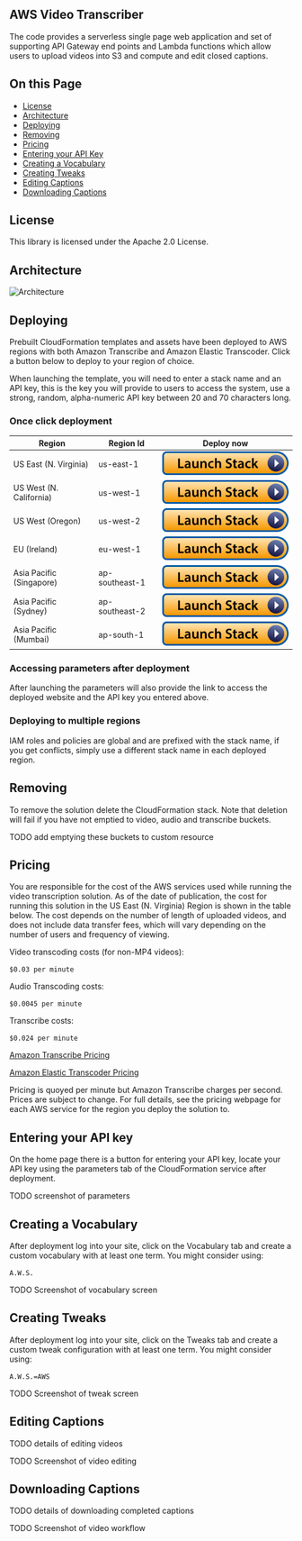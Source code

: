 ## AWS Video Transcriber

The code provides a serverless single page web application and set of supporting API Gateway end points and Lambda functions which allow users to upload videos into S3 and compute and edit closed captions.

## On this Page
- [License](#license)
- [Architecture](#architecture)
- [Deploying](#deploying)
- [Removing](#removing)
- [Pricing](#pricing)
- [Entering your API Key](#entering-your-api-key)
- [Creating a Vocabulary](#creating-a-vocabulary)
- [Creating Tweaks](#creating-tweaks)
- [Editing Captions](#editing-captions)
- [Downloading Captions](#downloading-captions)

## License

This library is licensed under the Apache 2.0 License. 

## Architecture

![Architecture](./web/img/architecture-001.png)

## Deploying

Prebuilt CloudFormation templates and assets have been deployed to AWS regions with both Amazon Transcribe and Amazon Elastic Transcoder. Click a button below to deploy to your region of choice.

When launching the template, you will need to enter a stack name and an API key, this is the key you will provide to users to access the system, use a strong, random, alpha-numeric API key between 20 and 70 characters long.

### Once click deployment

| Region | Region Id | Deploy now |
| ---- | ----  | ---- |
| US East (N. Virginia) | us-east-1 | [![Launch Stack](web/img/launch-stack.svg)](https://us-east-1.console.aws.amazon.com/cloudformation/home#/stacks/new?region=us-east-1&stackName=&templateURL=https://s3.us-east-1.amazonaws.com/aws-captions-deployment-us-east-1/cloudformation/aws-video-transcriber-cloudformation.json) |
| US West (N. California) | us-west-1 | [![Launch Stack](web/img/launch-stack.svg)](https://us-west-1.console.aws.amazon.com/cloudformation/home#/stacks/new?region=us-west-1&stackName=&templateURL=https://s3.us-west-1.amazonaws.com/aws-captions-deployment-us-west-1/cloudformation/aws-video-transcriber-cloudformation.json) |
| US West (Oregon) | us-west-2 | [![Launch Stack](web/img/launch-stack.svg)](https://us-west-2.console.aws.amazon.com/cloudformation/home#/stacks/new?region=us-west-2&stackName=&templateURL=https://s3.us-west-2.amazonaws.com/aws-captions-deployment-us-west-2/cloudformation/aws-video-transcriber-cloudformation.json) |
| EU (Ireland) | eu-west-1 | [![Launch Stack](web/img/launch-stack.svg)](https://eu-west-1.console.aws.amazon.com/cloudformation/home#/stacks/new?region=eu-west-1&stackName=&templateURL=https://s3.eu-west-1.amazonaws.com/aws-captions-deployment-eu-west-1/cloudformation/aws-video-transcriber-cloudformation.json) |
| Asia Pacific (Singapore) | ap-southeast-1 | [![Launch Stack](web/img/launch-stack.svg)](https://ap-southeast-1.console.aws.amazon.com/cloudformation/home#/stacks/new?region=ap-southeast-1&stackName=&templateURL=https://s3.ap-southeast-1.amazonaws.com/aws-captions-deployment-ap-southeast-1/cloudformation/aws-video-transcriber-cloudformation.json) |
| Asia Pacific (Sydney) | ap-southeast-2 | [![Launch Stack](web/img/launch-stack.svg)](https://ap-southeast-2.console.aws.amazon.com/cloudformation/home#/stacks/new?region=ap-southeast-2&stackName=&templateURL=https://s3.ap-southeast-2.amazonaws.com/aws-captions-deployment-ap-southeast-2/cloudformation/aws-video-transcriber-cloudformation.json) |
| Asia Pacific (Mumbai) | ap-south-1 | [![Launch Stack](web/img/launch-stack.svg)](https://ap-south-1.console.aws.amazon.com/cloudformation/home#/stacks/new?region=ap-south-1&stackName=&templateURL=https://s3.ap-south-1.amazonaws.com/aws-captions-deployment-ap-south-1/cloudformation/aws-video-transcriber-cloudformation.json) |

### Accessing parameters after deployment

After launching the parameters will also provide the link to access the deployed website and the API key you entered above.

### Deploying to multiple regions

IAM roles and policies are global and are prefixed with the stack name, if you get conflicts, simply use a different stack name in each deployed region.

## Removing

To remove the solution delete the CloudFormation stack. Note that deletion will fail if you have not emptied to video, audio and transcribe buckets.

TODO add emptying these buckets to custom resource

## Pricing

You are responsible for the cost of the AWS services used while running the video transcription solution. As of the date of publication, the cost for running this solution in the US East (N.
Virginia) Region is shown in the table below. The cost depends on the number of length of uploaded videos, and does not include data transfer fees, which will vary
depending on the number of users and frequency of viewing.
		
Video transcoding costs (for non-MP4 videos):

	$0.03 per minute

Audio Transcoding costs:

	$0.0045 per minute

Transcribe costs:

	$0.024 per minute
	
[Amazon Transcribe Pricing](https://aws.amazon.com/transcribe/pricing/)

[Amazon Elastic Transcoder Pricing](https://aws.amazon.com/elastictranscoder/pricing/)

Pricing is quoyed per minute but Amazon Transcribe charges per second. Prices are subject to
change. For full details, see the pricing webpage for each AWS service for the region you deploy the solution to.

## Entering your API key

On the home page there is a button for entering your API key, locate your API key using the parameters tab of the CloudFormation service after deployment.

TODO screenshot of parameters
	
## Creating a Vocabulary

After deployment log into your site, click on the Vocabulary tab and create a custom vocabulary with at least one term. You might consider using:

	A.W.S.
	
TODO Screenshot of vocabulary screen
	
## Creating Tweaks

After deployment log into your site, click on the Tweaks tab and create a custom tweak configuration with at least one term. You might consider using:

	A.W.S.=AWS

TODO Screenshot of tweak screen

## Editing Captions

TODO details of editing videos

TODO Screenshot of video editing

## Downloading Captions

TODO details of downloading completed captions

TODO Screenshot of video workflow
